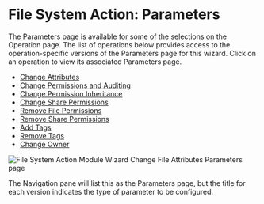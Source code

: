 # File System Action: Parameters

The Parameters page is available for some of the selections on the Operation page. The list of
operations below provides access to the operation-specific versions of the Parameters page for this
wizard. Click on an operation to view its associated Parameters page.

- [Change Attributes](/docs/accessanalyzer/11.6/admin/action/filesystem/parameters/changeattributes.md)
- [Change Permissions and Auditing](/docs/accessanalyzer/11.6/admin/action/filesystem/parameters/changepermissionsauditing.md)
- [Change Permission Inheritance](/docs/accessanalyzer/11.6/admin/action/filesystem/parameters/changepermissioninheritance.md)
- [Change Share Permissions](/docs/accessanalyzer/11.6/admin/action/filesystem/parameters/changesharepermissions.md)
- [Remove File Permissions](/docs/accessanalyzer/11.6/admin/action/filesystem/parameters/removefilepermissions.md)
- [Remove Share Permissions](/docs/accessanalyzer/11.6/admin/action/filesystem/parameters/removesharepermissions.md)
- [Add Tags](/docs/accessanalyzer/11.6/admin/action/filesystem/parameters/addtags.md)
- [Remove Tags](/docs/accessanalyzer/11.6/admin/action/filesystem/parameters/removetags.md)
- [Change Owner](/docs/accessanalyzer/11.6/admin/action/filesystem/parameters/changeowner.md)

![File System Action Module Wizard Change File Attributes Parameters page](/img/product_docs/accessanalyzer/11.6/admin/action/filesystem/changeattributes.webp)

The Navigation pane will list this as the Parameters page, but the title for each version indicates
the type of parameter to be configured.
